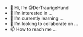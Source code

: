 - 👋 Hi, I’m @DerTraurigeHund
- 👀 I’m interested in ...
- 🌱 I’m currently learning ...
- 💞️ I’m looking to collaborate on ...
- 📫 How to reach me ...

<!---
DerTraurigeHund/DerTraurigeHund is a ✨ special ✨ repository because its `README.md` (this file) appears on your GitHub profile.
You can click the Preview link to take a look at your changes.
--->
